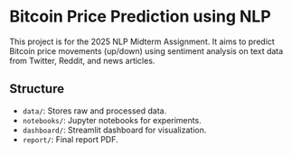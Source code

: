 # Bitcoin Price Prediction using NLP
This project is for the 2025 NLP Midterm Assignment. It aims to predict Bitcoin price movements (up/down) using sentiment analysis on text data from Twitter, Reddit, and news articles.

## Structure
- `data/`: Stores raw and processed data.
- `notebooks/`: Jupyter notebooks for experiments.
- `dashboard/`: Streamlit dashboard for visualization.
- `report/`: Final report PDF.